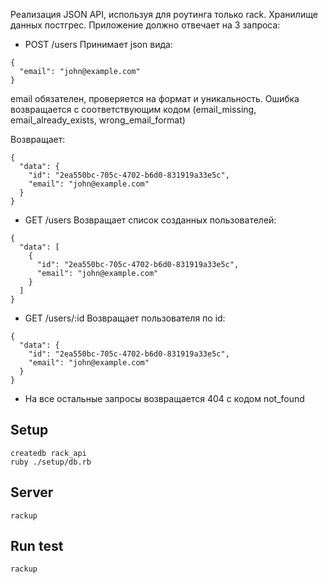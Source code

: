Реализация JSON API, используя для роутинга только rack.
Хранилище данных постгрес.
Приложение должно отвечает на 3 запроса:

* POST /users
Принимает json вида:
```
{
  "email": "john@example.com"
}
```
email обязателен, проверяется на формат и уникальность. Ошибка возвращается с соответствующим кодом (email_missing, email_already_exists, wrong_email_format)

Возвращает:
```
{
  "data": {
    "id": "2ea550bc-705c-4702-b6d0-831919a33e5c",
    "email": "john@example.com"
  }
}
```

* GET /users
Возвращает список созданных пользователей:
```
{
  "data": [
    {
      "id": "2ea550bc-705c-4702-b6d0-831919a33e5c",
      "email": "john@example.com"
    }
  ]
}
```

* GET /users/:id
Возвращает пользователя по id:
```
{
  "data": {
    "id": "2ea550bc-705c-4702-b6d0-831919a33e5c",
    "email": "john@example.com"
  }
}
```

* На все остальные запросы возвращается 404 с кодом not_found


## Setup

```
createdb rack_api
ruby ./setup/db.rb

```

## Server

```
rackup
```

## Run test
```
rackup
```
